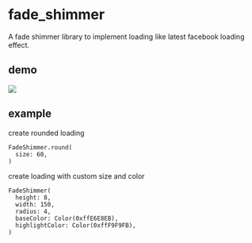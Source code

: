 # fade_shimmer

A fade shimmer library to implement loading like latest facebook loading effect.

## demo

![](demo.gif)

## example
create rounded loading
```
FadeShimmer.round(
  size: 60,
)
```
create loading with custom size and color
```
FadeShimmer(
  height: 8,
  width: 150,
  radius: 4,
  baseColor: Color(0xffE6E8EB),
  highlightColor: Color(0xffF9F9FB),
)
```